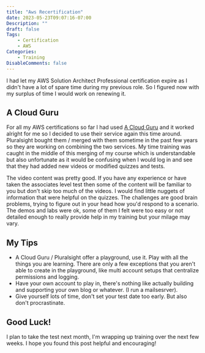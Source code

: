 ```yaml
---
title: "Aws Recertification"
date: 2023-05-23T09:07:16-07:00
Description: ""
draft: false
Tags:
    - Certification
    - AWS
Categories:
    - Training
DisableComments: false
---
```


I had let my AWS Solution Architect Professional certification expire as I didn't have a lot of spare time during my previous role. So I figured now with my surplus of time I would work on renewing it. 

## A Cloud Guru
For all my AWS certifications so far I had used [A Cloud Guru](https://www.pluralsight.com/cloud-guru) and it worked alright for me so I decided to use their service again this time around. Pluralsight bought them / merged with them sometime in the past few years so they are working on combining the two services. My time training was caught in the middle of this merging of my course which is understandable but also unfortunate as it would be confusing when I would log in and see that they had added new videos or modified quizzes and tests.

The video content was pretty good. If you have any experience or have taken the associates level test then some of the content will be familiar to you but don't skip too much of the videos. I would find little nuggets of information that were helpful on the quizzes.
The challenges are good brain problems, trying to figure out in your head how you'd respond to a scenario. The demos and labs were ok, some of them I felt were too easy or not detailed enough to really provide help in my training but your milage may vary.

## My Tips
- A Cloud Guru / Pluralsight offer a playground, use it. Play with all the things you are learning. There are only a few exceptions that you aren't able to create in the playground, like multi account setups that centralize permissions and logging.
- Have your own account to play in, there's nothing like actually building and supporting your own blog or whatever. (I run a mailsesrver).
- Give yourself lots of time, don't set your test date too early. But also don't procrastinate. 

## Good Luck!
I plan to take the test next month, I'm wrapping up training over the next few weeks. I hope you found this post helpful and encouraging!